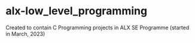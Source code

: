 # alx-low_level_programming
Created to contain C Programming projects in ALX SE Programme (started in March, 2023)
